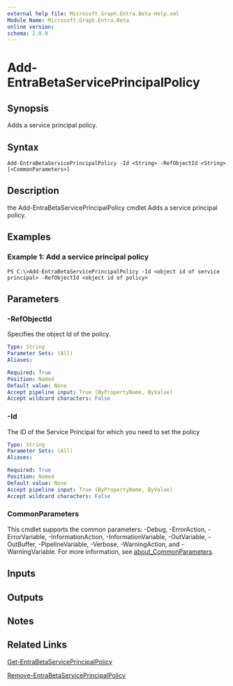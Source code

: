 ```yaml
---
external help file: Microsoft.Graph.Entra.Beta-Help.xml
Module Name: Microsoft.Graph.Entra.Beta
online version:
schema: 2.0.0
---
```


# Add-EntraBetaServicePrincipalPolicy

## Synopsis
Adds a service principal policy.

## Syntax

```
Add-EntraBetaServicePrincipalPolicy -Id <String> -RefObjectId <String> [<CommonParameters>]
```

## Description
the Add-EntraBetaServicePrincipalPolicy cmdlet Adds a service principal policy.

## Examples

### Example 1: Add a service principal policy
```
PS C:\>Add-EntraBetaServicePrincipalPolicy -Id <object id of service principal> -RefObjectId <object id of policy>
```

## Parameters



### -RefObjectId
Specifies the object Id of the policy.

```yaml
Type: String
Parameter Sets: (All)
Aliases:

Required: True
Position: Named
Default value: None
Accept pipeline input: True (ByPropertyName, ByValue)
Accept wildcard characters: False
```

### -Id
The ID of the Service Principal for which you need to set the policy

```yaml
Type: String
Parameter Sets: (All)
Aliases:

Required: True
Position: Named
Default value: None
Accept pipeline input: True (ByPropertyName, ByValue)
Accept wildcard characters: False
```

### CommonParameters
This cmdlet supports the common parameters: -Debug, -ErrorAction, -ErrorVariable, -InformationAction, -InformationVariable, -OutVariable, -OutBuffer, -PipelineVariable, -Verbose, -WarningAction, and -WarningVariable. For more information, see [about_CommonParameters](https://go.microsoft.com/fwlink/?LinkID=113216).

## Inputs

## Outputs

## Notes

## Related Links

[Get-EntraBetaServicePrincipalPolicy]()

[Remove-EntraBetaServicePrincipalPolicy]()

